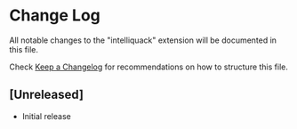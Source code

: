 # Change Log

All notable changes to the "intelliquack" extension will be documented in this file.

Check [Keep a Changelog](http://keepachangelog.com/) for recommendations on how to structure this file.

## [Unreleased]

- Initial release